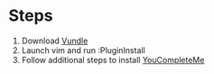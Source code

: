 # Steps

1. Download [Vundle](https://github.com/VundleVim/Vundle.vim)
2. Launch vim and run :PluginInstall
3. Follow additional steps to install [YouCompleteMe](https://github.com/ycm-core/YouCompleteMe)
